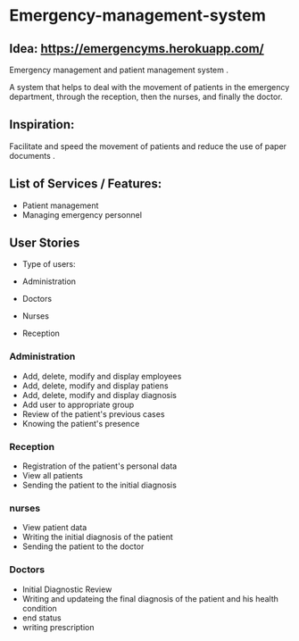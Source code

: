 


# Emergency-management-system
## Idea: https://emergencyms.herokuapp.com/
Emergency management and patient management system .

A system that helps to deal with the movement of patients in the emergency department, through the reception, then the nurses, and finally the doctor.

## Inspiration:
Facilitate and speed the movement of patients and reduce the use of paper documents .

## List of Services / Features:

- Patient management
- Managing emergency personnel



## User Stories
- Type of users: 

- Administration
- Doctors
- Nurses
- Reception

### Administration

- Add, delete, modify and display employees
-  Add, delete, modify and display patiens
-   Add, delete, modify and display diagnosis
-  Add user to appropriate group
- Review of the patient's previous cases
- Knowing the patient's presence


### Reception

- Registration of the patient's personal data
- View all patients
- Sending the patient to the initial diagnosis


### nurses

- View patient data
- Writing the initial diagnosis of the patient
- Sending the patient to the doctor




### Doctors

- Initial Diagnostic Review
- Writing and updateing the final diagnosis of the patient and his health condition
- end status
- writing prescription
